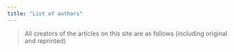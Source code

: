 ```yaml
---
title: "List of authors"
---
```


> All creators of the articles on this site are as follows (including original and reprinted)